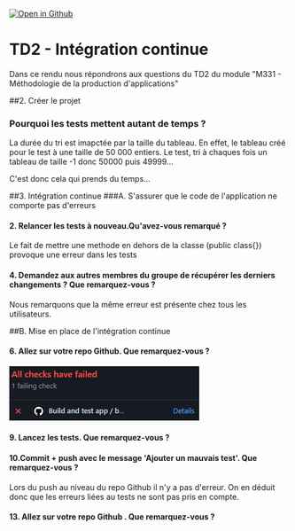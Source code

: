 [![Open in Github](https://classroom.github.com/assets/open-in-vscode-f059dc9a6f8d3a56e377f745f24479a46679e63a5d9fe6f495e02850cd0d8118.svg)](https://github.com/IUT-TDFM331/tdfm33_tp2-thedrea-jugo.git)

#  TD2 - Intégration continue
Dans ce rendu nous répondrons aux questions du TD2 du module 
"M331 - Méthodologie de la production d'applications"

##2. Créer le projet
### Pourquoi les tests mettent autant de temps ?

La durée du tri est imapctée par la taille du tableau.
En effet, le tableau créé pour le test à une taille de 50 000 entiers.
Le test, tri à chaques fois un tableau de taille -1 donc 50000 puis 49999...

C'est donc cela qui prends du temps...

##3. Intégration continue
###A. S'assurer que le code de l'application ne comporte pas d'erreurs
#### 2. Relancer les tests à nouveau.Qu'avez-vous remarqué ?

Le fait de mettre une methode en dehors de la classe (public class{}) provoque une erreur dans les tests

#### 4. Demandez aux autres membres du groupe de récupérer les derniers changements ?  Que remarquez-vous ?

Nous remarquons que la même erreur est présente chez tous
les utilisateurs.

##B. Mise en place de l'intégration continue
#### 6. Allez sur votre repo Github. Que remarquez-vous ?

![img.png](img.png)

#### 9. Lancez les tests. Que remarquez-vous ?

#### 10.Commit + push avec le message 'Ajouter un mauvais test'. Que remarquez-vous ?

Lors du push au niveau du repo Github il n'y a pas d'erreur. On en déduit donc que les erreurs liées au tests ne sont 
pas pris en compte.

#### 13. Allez sur votre repo Github . Que remarquez-vous ?
